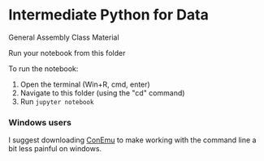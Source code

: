 # Intermediate Python for Data

General Assembly Class Material

Run your notebook from this folder

To run the notebook:

1. Open the terminal (Win+R, cmd, enter)
2. Navigate to this folder (using the "cd" command)
3. Run `jupyter notebook`


### Windows users

I suggest downloading [ConEmu](https://conemu.github.io/) to make working with the command line a bit less painful on windows.


